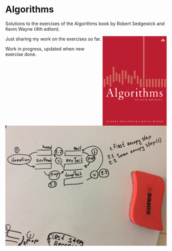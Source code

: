 # Algorithms
Solutions to the exercises of the Algorithms book by Robert Sedgewick and Kevin Wayne (4th editon).

<a href="url"><img src="book_cover.png" align="right" height="280" width="200" ></a>

Just sharing my work on the exercises so far.

Work in progress, updated when new exercise done.

<a href="url"><img src="mainIdeaAlgirithm.jpg" ></a>




